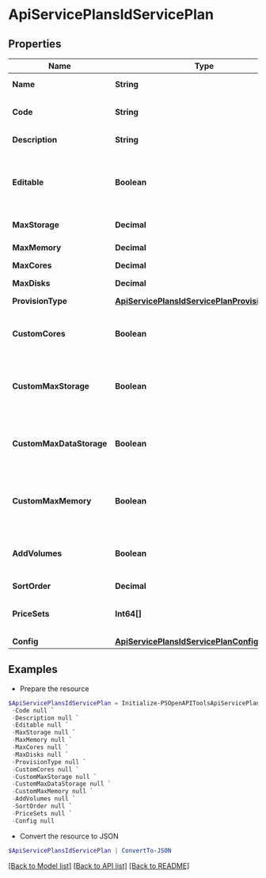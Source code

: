 # ApiServicePlansIdServicePlan
## Properties

Name | Type | Description | Notes
------------ | ------------- | ------------- | -------------
**Name** | **String** | Service plan name | [optional] 
**Code** | **String** | Service plan code, must be unique | [optional] 
**Description** | **String** | Service plan description | [optional] 
**Editable** | **Boolean** | Can be used to enable / disable the editability of the service plan. | [optional] [default to $true]
**MaxStorage** | **Decimal** | Max storage size in bytes | [optional] 
**MaxMemory** | **Decimal** | Max memory size in bytes | [optional] 
**MaxCores** | **Decimal** | Max cores | [optional] 
**MaxDisks** | **Decimal** | Max disks allowed | [optional] 
**ProvisionType** | [**ApiServicePlansIdServicePlanProvisionType[]**](ApiServicePlansIdServicePlanProvisionType.md) |  | [optional] 
**CustomCores** | **Boolean** | Can be used to enable / disable customizable cores | [optional] [default to $false]
**CustomMaxStorage** | **Boolean** | Can be used to enable / disable customizable storage | [optional] [default to $false]
**CustomMaxDataStorage** | **Boolean** | Can be used to enable / disable customizable extra volumes. | [optional] [default to $false]
**CustomMaxMemory** | **Boolean** | Can be used to enable / disable customizable memory. | [optional] [default to $false]
**AddVolumes** | **Boolean** | Can be used to enable / disable ability to add volumes | [optional] [default to $false]
**SortOrder** | **Decimal** | Sort order | [optional] 
**PriceSets** | **Int64[]** | List of price sets to include in service plan | [optional] 
**Config** | [**ApiServicePlansIdServicePlanConfig**](ApiServicePlansIdServicePlanConfig.md) |  | [optional] 

## Examples

- Prepare the resource
```powershell
$ApiServicePlansIdServicePlan = Initialize-PSOpenAPIToolsApiServicePlansIdServicePlan  -Name null `
 -Code null `
 -Description null `
 -Editable null `
 -MaxStorage null `
 -MaxMemory null `
 -MaxCores null `
 -MaxDisks null `
 -ProvisionType null `
 -CustomCores null `
 -CustomMaxStorage null `
 -CustomMaxDataStorage null `
 -CustomMaxMemory null `
 -AddVolumes null `
 -SortOrder null `
 -PriceSets null `
 -Config null
```

- Convert the resource to JSON
```powershell
$ApiServicePlansIdServicePlan | ConvertTo-JSON
```

[[Back to Model list]](../README.md#documentation-for-models) [[Back to API list]](../README.md#documentation-for-api-endpoints) [[Back to README]](../README.md)

